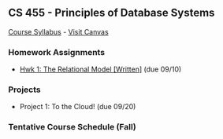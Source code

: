 ## CS 455 - Principles of Database Systems

[Course Syllabus](CS455-syllabus.pdf) - [Visit Canvas](https://canvas.pugetsound.edu)

### Homework Assignments

- [Hwk 1: The Relational Model [Written]](hwk1.rel/) (due 09/10)

<!-- - [Hwk 2: Relational Algebra [Written]](hwk2.ra/) (due 09/24)
- [Hwk 3: Data Cleansing [Programming]](hwk3.ddl/) (due 10/8)
- [Hwk 4: Writing SQL Queries](hwk4.dml/) (due 10/15)
- [Hwk 5: Database Theory and Normalization [Written]](hwk5.norm/) (due 11/1)
- [Hwk 6: Joins! [Programming]](hwk6.joins/) (due 11/19) -->

<!-- ### In-class Labs

- [SQL Lab](lab.sql/) (Solution) -->

### Projects

- Project 1: To the Cloud! (due 09/20)

<!-- - Project 2: Data-Driven Web Development (due 10/18/2019)
- Project 3: Project Planning (due 11/01/2019)
- Project 4: Project Implementation (due 12/09/2019) -->

<!-- David's schedule generator! Do not touch -->

### Tentative Course Schedule (Fall)

<div id="schedule">&nbsp;</div>
<script type="text/javascript" src="../calendar.js"></script>
<script type="text/javascript" src="schedule.js"></script>
<!-- End -->

